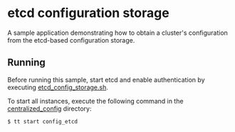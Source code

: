 # etcd configuration storage

A sample application demonstrating how to obtain a cluster's configuration from the etcd-based configuration storage.

## Running

Before running this sample, start etcd and enable authentication by executing [etcd_config_storage.sh](../../etcd_config_storage.sh).

To start all instances, execute the following command in the [centralized_config](../../../centralized_config) directory:

```console
$ tt start config_etcd
```

